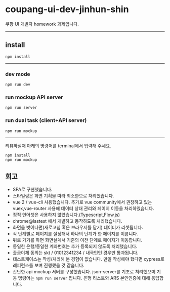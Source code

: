 # coupang-ui-dev-jinhun-shin

쿠팡 UI 개발자 homework 과제입니다.

------------------------------------------------------------

## install

```
npm install
```

------------------------------------------------------------


### dev mode
```
npm run dev
```

### run mockup API server
```
npm run server
```

### run dual task (client+API server)
```
npm run mockup
```

------------------------------------------------------------

리뷰하실때 아래의 명령어를 terminal에서 입력해 주세요.

```
npm install
npm run mockup
```

##  회고

-   SPA로 구현했습니다.
-   스타일링은 화면 기획을 따라 최소한으로 처리했습니다.
-   vue 2 / vue-cli  사용했습니다. 
    추가로 vue community에서 권장하고 있는 vuex,vue-router 사용해 데이터 상태 관리와 페이지 이동을 처리하였습니다.
-   정적 언어셋은 사용하지 않았습니다.(Typescript,Flow.js)
-   chrome@lastest 에서 개발하고 동작하도록 처리했습니다.
-   화면을 벗어나면(새로고침 혹은 브라우저를 닫기) 데이터가 리셋됩니다.
-   각 단계별로 페이지를 설정해서 하나의 단계가 한 페이지를 이룹니다.
-   뒤로 가기를 하면 화면설계서 기준의 이전 단계로 페이지가 이동합니다.
-   동일한 은행/동일한 계좌번호는 추가 등록되지 않도록 처리했습니다.
-   출금이체 동의는 skt / 01012341234 / 내국인인 경우만 통과됩니다.
-   테스트케이스는 작성/처리해 본 경험이 없습니다. 
    만일 작성해야 했다면 cypress로 레퍼런스를 보며 진행했을 것 같습니다.
-   간단한 api mockup 서버를 구성했습니다. 
    json-server를 기초로 처리했으며 기동 명령어는 `npm run server` 입니다.
    은행 리스트와 ARS 본인인증에 대해 응답합니다.
